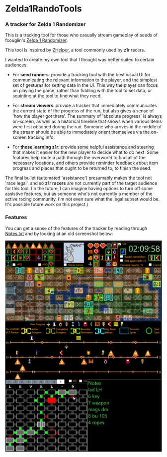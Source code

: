 # Zelda1RandoTools

### A tracker for Zelda 1 Randomizer

This is a tracking tool for those who casually stream gameplay of seeds of fcouglin's [Zelda 1 Randomizer](https://sites.google.com/site/zeldarandomizer/).

This tool is inspired by [ZHelper](http://questwizard.net/zhelper/), a tool commonly used by z1r racers.

I wanted to create my own tool that I thought was better suited to certain audiences:

* For **seed runners**: provide a tracking tool with the best visual UI for communicating the relevant information to the player, and the simplest set of gestures for setting data in the UI. 
  This way the player can focus on playing the game, rather than fiddling with the tool to set data, or squinting at the tool to find what they need.

* For **stream viewers**: provide a tracker that immediately communicates the current state of the progress of the run, but also gives a sense of 'how the player got there'. The summary of
  'absolute progress' is always on-screen, as well as a historical timeline that shows when various items were first obtained during the run.  Someone who arrives in the middle of the stream should
  be able to immediately orient themselves via the on-screen tracking info.

* For **those learning z1r**: provide some helpful assistance and steering that makes it easier for the new player to decide what to do next.  Some features help route a path through the overworld 
  to find all of the necessary locations, and others provide reminder feedback about item progress and places that ought to be returned to, to finish the seed.

The final bullet (automated 'assistance') presumably makes the tool not 'race legal', and so **z1r racers** are not currently part of the target audience for this tool.  (In the future, I can imagine
having options to turn off some assistive features, but as someone who's not currently a member of the active racing community, I'm not even sure what the legal subset would be.  It's possible future
work on this project.)

### Features

You can get a sense of the features of the tracker by reading through [Notes.txt](/Z1R_Tracker/Z1R_Tracker/Notes.txt) and by looking at an
old screenshot below:

![old_screenshot](/images/old_screenshot.png)
